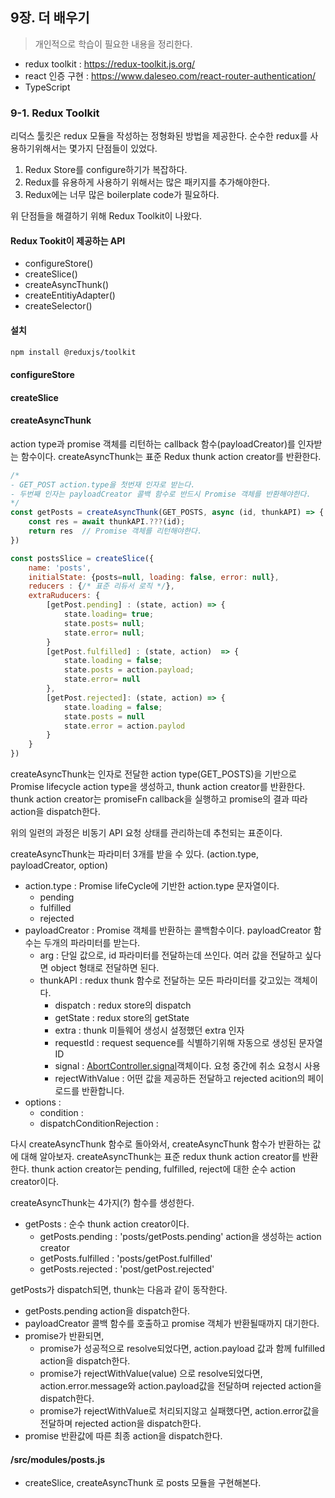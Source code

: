 ## 9장. 더 배우기 
> 개인적으로 학습이 필요한 내용을 정리한다.

- redux toolkit : https://redux-toolkit.js.org/
- react 인증 구현 : https://www.daleseo.com/react-router-authentication/
- TypeScript


### 9-1. Redux Toolkit
리덕스 툴킷은 redux 모듈을 작성하는 정형화된 방법을 제공한다. 순수한 redux를 사용하기위해서는 몇가지 단점들이 있었다.
1. Redux Store를 configure하기가 복잡하다.
2. Redux를 유용하게 사용하기 위해서는 많은 패키지를 추가해야한다.
3. Redux에는 너무 많은 boilerplate code가 필요하다.

위 단점들을 해결하기 위해 Redux Toolkit이 나왔다.


#### Redux Tookit이 제공하는 API
- configureStore()
- createSlice()
- createAsyncThunk()
- createEntitiyAdapter()
- createSelector()


#### 설치
```bash
npm install @reduxjs/toolkit
```

#### configureStore

#### createSlice


#### createAsyncThunk
action type과 promise 객체를 리턴하는 callback 함수(payloadCreator)를 인자받는 함수이다. 
createAsyncThunk는 표준 Redux thunk action creator를 반환한다. 
```js
/*
- GET_POST action.type을 첫번재 인자로 받는다.
- 두번째 인자는 payloadCreator 콜백 함수로 반드시 Promise 객체를 반환해야한다.
*/
const getPosts = createAsyncThunk(GET_POSTS, async (id, thunkAPI) => {
    const res = await thunkAPI.???(id);
    return res  // Promise 객체를 리턴해야한다.
})

const postsSlice = createSlice({
    name: 'posts',
    initialState: {posts=null, loading: false, error: null},
    reducers : {/* 표준 리듀서 로직 */},
    extraRuducers: {
        [getPost.pending] : (state, action) => { 
            state.loading= true;
            state.posts= null;
            state.error= null;
        }
        [getPost.fulfilled] : (state, action)  => { 
            state.loading = false;
            state.posts = action.payload;
            state.error= null
        },
        [getPost.rejected]: (state, action) => {
            state.loading = false;
            state.posts = null
            state.error = action.paylod
        }
    }
})
```
createAsyncThunk는 인자로 전달한 action type(GET_POSTS)을 기반으로 Promise lifecycle action type을 생성하고, thunk action creator를 반환한다. thunk action creator는 promiseFn callback을 실행하고 promise의 결과 따라 action을 dispatch한다.

위의 일련의 과정은 비동기 API 요청 상태를 관리하는데 추천되는 표준이다.

createAsyncThunk는 파라미터 3개를 받을 수 있다. (action.type, payloadCreator, option)

- action.type : Promise lifeCycle에 기반한 action.type 문자열이다.
    - pending 
    - fulfilled
    - rejected
- payloadCreator : Promise 객체를 반환하는 콜백함수이다. payloadCreator 함수는 두개의 파라미터를 받는다. 
    - arg : 단일 값으로, id 파라미터를 전달하는데 쓰인다. 여러 값을 전달하고 싶다면 object 형태로 전달하면 된다.
    - thunkAPI : redux thunk 함수로 전달하는 모든 파라미터를 갖고있는 객체이다.
        - dispatch : redux store의 dispatch
        - getState : redux store의 getState
        - extra : thunk 미들웨어 생성시 설정했던 extra 인자
        - requestId : request sequence를 식별하기위해 자동으로 생성된 문자열 ID
        - signal : [AbortController.signal](https://developer.mozilla.org/en-US/docs/Web/API/AbortController/signal)객체이다. 요청 중간에 취소 요청시 사용
        - rejectWithValue : 어떤 값을 제공하든 전달하고 rejected acition의 페이로드를 반환합니다.
- options :
    - condition : 
    - dispatchConditionRejection : 


다시 createAsyncThunk 함수로 돌아와서, createAsyncThunk 함수가 반환하는 값에 대해 알아보자. createAsyncThunk는 표준 redux thunk action creator를 반환한다. thunk action creator는 pending, fulfilled, reject에 대한 순수 action creator이다.

createAsyncThunk는 4가지(?) 함수를 생성한다. 
- getPosts : 순수 thunk action creator이다. 
    - getPosts.pending : 'posts/getPosts.pending' action을 생성하는 action creator
    - getPosts.fulfilled : 'posts/getPost.fulfilled'
    - getPosts.rejected : 'post/getPost.rejected'

getPosts가 dispatch되면, thunk는 다음과 같이 동작한다.
- getPosts.pending action을 dispatch한다.
- payloadCreator 콜백 함수를 호출하고 promise 객체가 반환될때까지 대기한다.
- promise가 반환되면,
    - promise가 성공적으로 resolve되었다면, action.payload 값과 함께 fulfilled action을 dispatch한다.
    - promise가 rejectWithValue(value) 으로 resolve되었다면, action.error.message와 action.payload값을 전달하며 rejected action을 dispatch한다.
    - promise가 rejectWithValue로 처리되지않고 실패했다면, action.error값을 전달하며 rejected action을 dispatch한다.
- promise 반환값에 따른 최종 action을 dispatch한다.

#### /src/modules/posts.js
- createSlice, createAsyncThunk 로 posts 모듈을 구현해본다.



